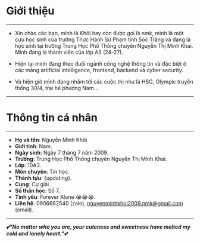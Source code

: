 # Giới thiệu

---

* Xin chào các bạn, mình là Khôi hay còn được gọi là nmk, mình là một cựu học sinh của trường Thực Hành Sư Phạm tỉnh Sóc Trăng và đang là học sinh tại trường Trung Học Phổ Thông chuyên Nguyễn Thị Minh Khai. Mình đang là thành viên của lớp A3 (24-27).

* Hiện tại mình đang theo đuổi ngành công nghệ thông tin và đặc biệt ở các mảng artificial intelligence, frontend, backend và cyber security.

* Và hiện giờ mình đang nhắm tới các cuộc thị như là HSG, Olympic truyền thống 30/4, trại hè phương Nam...

---

# Thông tin cá nhân

---

* **Họ và tên**: Nguyễn Minh Khôi
* **Giới tính**: Nam.
* **Ngày sinh**: Ngày 7 tháng 7 năm 2009.
* **Trường**: Trung Học Phổ Thông chuyên Nguyễn Thị Minh Khai.
* **Lớp**: 10A3.
* **Môn chuyên**: Tin học.
* **Thành tựu**: {updating}.
* **Cung**: Cự giải.
* **Số thần học**: Số 7.
* **Tình yêu**: Forever Alone 😭😭😭.
* **Liên hệ**: 0906682540 (zalo), nguyenminhkhoi2009.nmk@gmail.com (email).

---

***💕"No matter who you are, your cuteness and sweetness have melted my cold and lonely heart."💕***
